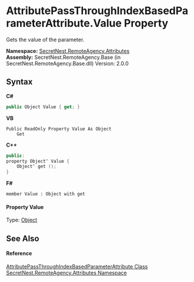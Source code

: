 # AttributePassThroughIndexBasedParameterAttribute.Value Property 
 

Gets the value of the parameter.

**Namespace:**&nbsp;<a href="N_SecretNest_RemoteAgency_Attributes">SecretNest.RemoteAgency.Attributes</a><br />**Assembly:**&nbsp;SecretNest.RemoteAgency.Base (in SecretNest.RemoteAgency.Base.dll) Version: 2.0.0

## Syntax

**C#**<br />
``` C#
public Object Value { get; }
```

**VB**<br />
``` VB
Public ReadOnly Property Value As Object
	Get
```

**C++**<br />
``` C++
public:
property Object^ Value {
	Object^ get ();
}
```

**F#**<br />
``` F#
member Value : Object with get

```


#### Property Value
Type: <a href="https://docs.microsoft.com/dotnet/api/system.object" target="_blank">Object</a>

## See Also


#### Reference
<a href="T_SecretNest_RemoteAgency_Attributes_AttributePassThroughIndexBasedParameterAttribute">AttributePassThroughIndexBasedParameterAttribute Class</a><br /><a href="N_SecretNest_RemoteAgency_Attributes">SecretNest.RemoteAgency.Attributes Namespace</a><br />